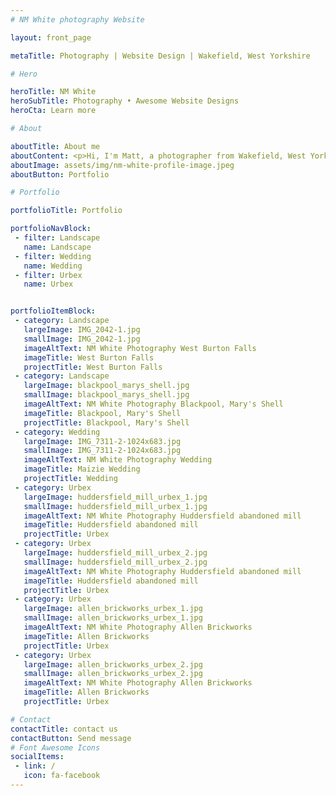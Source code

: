 ```yaml
---
# NM White photography Website

layout: front_page

metaTitle: Photography | Website Design | Wakefield, West Yorkshire

# Hero 

heroTitle: NM White
heroSubTitle: Photography • Awesome Website Designs
heroCta: Learn more

# About

aboutTitle: About me
aboutContent: <p>Hi, I'm Matt, a photographer from Wakefield, West Yorkshire. My passion is photography, capturing special moments, beautiful scenery or just candid images of life going by, I love to document and record these periods of time.</p><p>I enjoy all aspects of photography from landscape to wedding photography.</p><p>Having spent the last decade working on my technique, building confidence and having some amazing opportunies to build my skills, I now feel it's right to demonstrate the quality of my work and share with the public.</p><p>Please feel free to browse my portfolios and of course contact me if you wish to enquire about my photography services.</p>
aboutImage: assets/img/nm-white-profile-image.jpeg
aboutButton: Portfolio

# Portfolio

portfolioTitle: Portfolio

portfolioNavBlock:
 - filter: Landscape
   name: Landscape
 - filter: Wedding
   name: Wedding
 - filter: Urbex
   name: Urbex


portfolioItemBlock:
 - category: Landscape
   largeImage: IMG_2042-1.jpg
   smallImage: IMG_2042-1.jpg
   imageAltText: NM White Photography West Burton Falls
   imageTitle: West Burton Falls
   projectTitle: West Burton Falls
 - category: Landscape
   largeImage: blackpool_marys_shell.jpg
   smallImage: blackpool_marys_shell.jpg
   imageAltText: NM White Photography Blackpool, Mary's Shell
   imageTitle: Blackpool, Mary's Shell
   projectTitle: Blackpool, Mary's Shell
 - category: Wedding
   largeImage: IMG_7311-2-1024x683.jpg
   smallImage: IMG_7311-2-1024x683.jpg
   imageAltText: NM White Photography Wedding
   imageTitle: Maizie Wedding
   projectTitle: Wedding
 - category: Urbex
   largeImage: huddersfield_mill_urbex_1.jpg
   smallImage: huddersfield_mill_urbex_1.jpg
   imageAltText: NM White Photography Huddersfield abandoned mill
   imageTitle: Huddersfield abandoned mill
   projectTitle: Urbex
 - category: Urbex
   largeImage: huddersfield_mill_urbex_2.jpg
   smallImage: huddersfield_mill_urbex_2.jpg
   imageAltText: NM White Photography Huddersfield abandoned mill
   imageTitle: Huddersfield abandoned mill
   projectTitle: Urbex
 - category: Urbex
   largeImage: allen_brickworks_urbex_1.jpg
   smallImage: allen_brickworks_urbex_1.jpg
   imageAltText: NM White Photography Allen Brickworks
   imageTitle: Allen Brickworks
   projectTitle: Urbex
 - category: Urbex
   largeImage: allen_brickworks_urbex_2.jpg
   smallImage: allen_brickworks_urbex_2.jpg
   imageAltText: NM White Photography Allen Brickworks
   imageTitle: Allen Brickworks
   projectTitle: Urbex

# Contact
contactTitle: contact us
contactButton: Send message
# Font Awesome Icons
socialItems:
 - link: /
   icon: fa-facebook
---
```

